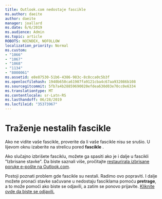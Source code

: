 ```yaml
---
title: Outlook.com nedostaje fascikle
ms.author: daeite
author: daeite
manager: joallard
ms.date: 6/6/2019
ms.audience: Admin
ms.topic: article
ROBOTS: NOINDEX, NOFOLLOW
localization_priority: Normal
ms.custom:
- "1066"
- "1067"
- "1068"
- "1134"
- "8000061"
ms.assetid: e8e87530-51b6-4386-983c-8c8cca0c5b3f
ms.openlocfilehash: 1940b650ca61907fa9121cba4c67aa932086b108
ms.sourcegitcommit: 5fb7a4b28859690020efdea630d03e70cc0e6334
ms.translationtype: MT
ms.contentlocale: sr-Latn-RS
ms.lasthandoff: 06/28/2019
ms.locfileid: "35373967"
---
```

# <a name="find-missing-folders"></a>Traženje nestalih fascikle

Ako ne vidite vaše fascikle, proverite da li vaše fascikle nisu se srušio. U lijevom oknu izaberite na strelicu pored **fascikle** .
  
Ako slučajno izbrišete fasciklu, možete ga spasiti ako je i dalje u fascikli "Izbrisane stavke". Da biste saznali više, pročitajte [restaurirala izbrisane poruke e-pošte na Outlook.com](https://support.office.com/article/cf06ab1b-ae0b-418c-a4d9-4e895f83ed50).
  
Postoji poznati problem gde fascikle su nestali. Radimo ovo popraviti. I dalje možete pronaći stavke sačuvane u nedostaju fasciklama pomoću **pretrage**, a to može pomoći ako biste se odjavili, a zatim se ponovo prijavite. [Kliknite ovde da biste se odjavili.](https://login.live.com/logout.srf)
